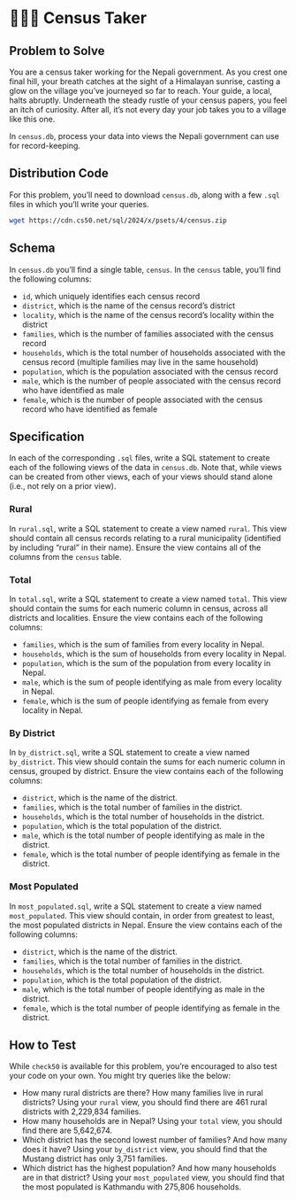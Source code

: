 # 🧑‍🤝‍🧑 Census Taker

## Problem to Solve

You are a census taker working for the Nepali government. As you crest one final hill, your breath catches at the sight of a Himalayan sunrise, casting a glow on the village you’ve journeyed so far to reach. Your guide, a local, halts abruptly. Underneath the steady rustle of your census papers, you feel an itch of curiosity. After all, it’s not every day your job takes you to a village like this one.

In `census.db`, process your data into views the Nepali government can use for record-keeping.

## Distribution Code

For this problem, you’ll need to download `census.db`, along with a few `.sql` files in which you’ll write your queries.

```zsh
wget https://cdn.cs50.net/sql/2024/x/psets/4/census.zip
```

## Schema

In `census.db` you’ll find a single table, `census`. In the `census` table, you’ll find the following columns:

- `id`, which uniquely identifies each census record
- `district`, which is the name of the census record’s district
- `locality`, which is the name of the census record’s locality within the district
- `families`, which is the number of families associated with the census record
- `households`, which is the total number of households associated with the census record (multiple families may live in the same household)
- `population`, which is the population associated with the census record
- `male`, which is the number of people associated with the census record who have identified as male
- `female`, which is the number of people associated with the census record who have identified as female

## Specification

In each of the corresponding `.sql` files, write a SQL statement to create each of the following views of the data in `census.db`. Note that, while views can be created from other views, each of your views should stand alone (i.e., not rely on a prior view).

### Rural

In `rural.sql`, write a SQL statement to create a view named `rural`. This view should contain all census records relating to a rural municipality (identified by including “rural” in their name). Ensure the view contains all of the columns from the `census` table.

### Total

In `total.sql`, write a SQL statement to create a view named `total`. This view should contain the sums for each numeric column in census, across all districts and localities. Ensure the view contains each of the following columns:

- `families`, which is the sum of families from every locality in Nepal.
- `households`, which is the sum of households from every locality in Nepal.
- `population`, which is the sum of the population from every locality in Nepal.
- `male`, which is the sum of people identifying as male from every locality in Nepal.
- `female`, which is the sum of people identifying as female from every locality in Nepal.

### By District

In `by_district.sql`, write a SQL statement to create a view named `by_district`. This view should contain the sums for each numeric column in census, grouped by district. Ensure the view contains each of the following columns:

- `district`, which is the name of the district.
- `families`, which is the total number of families in the district.
- `households`, which is the total number of households in the district.
- `population`, which is the total population of the district.
- `male`, which is the total number of people identifying as male in the district.
- `female`, which is the total number of people identifying as female in the district.

### Most Populated

In `most_populated.sql`, write a SQL statement to create a view named `most_populated`. This view should contain, in order from greatest to least, the most populated districts in Nepal. Ensure the view contains each of the following columns:

- `district`, which is the name of the district.
- `families`, which is the total number of families in the district.
- `households`, which is the total number of households in the district.
- `population`, which is the total population of the district.
- `male`, which is the total number of people identifying as male in the district.
- `female`, which is the total number of people identifying as female in the district.

## How to Test

While `check50` is available for this problem, you’re encouraged to also test your code on your own. You might try queries like the below:

- How many rural districts are there? How many families live in rural districts? Using your `rural` view, you should find there are 461 rural districts with 2,229,834 families.
- How many households are in Nepal? Using your `total` view, you should find there are 5,642,674.
- Which district has the second lowest number of families? And how many does it have? Using your `by_district` view, you should find that the Mustang district has only 3,751 families.
- Which district has the highest population? And how many households are in that district? Using your `most_populated` view, you should find that the most populated is Kathmandu with 275,806 households.
